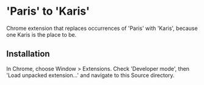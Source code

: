 'Paris' to 'Karis'
==================

Chrome extension that replaces occurrences of 'Paris' with 'Karis', because one
Karis is the place to be.

Installation
------------

In Chrome, choose Window > Extensions. Check 'Developer mode', then 'Load unpacked extension...' and navigate to this Source directory.
